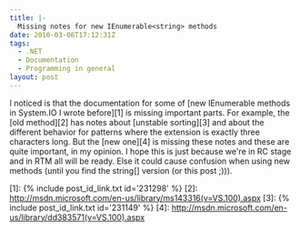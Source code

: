 ```yaml
---
title: |-
  Missing notes for new IEnumerable<string> methods
date: 2010-03-06T17:12:31Z
tags:
  - .NET
  - Documentation
  - Programming in general
layout: post
---
```

I noticed is that the documentation for some of [new IEnumerable<string> methods in System.IO I wrote before][1] is missing important parts. For example, the [old method][2] has notes about [unstable sorting][3] and about the different behavior for patterns where the extension is exactly three characters long. But the [new one][4] is missing these notes and these are quite important, in my opinion. I hope this is just because we're in RC stage and in RTM all will be ready. Else it could cause confusion when using new methods (until you find the string[] version (or this post ;))).

[1]: {% include post_id_link.txt id='231298' %}
[2]: http://msdn.microsoft.com/en-us/library/ms143316(v=VS.100).aspx
[3]: {% include post_id_link.txt id='231149' %}
[4]: http://msdn.microsoft.com/en-us/library/dd383571(v=VS.100).aspx